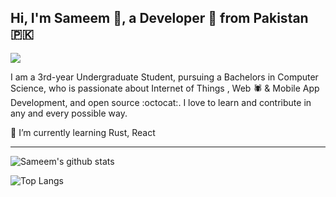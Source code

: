 ## Hi, I'm Sameem 👋, a Developer :rocket: from Pakistan :pakistan:

![](https://camo.githubusercontent.com/992babdffd8c74a1502de375fbdf7e4d54773242/68747470733a2f2f6d656469612e67697068792e636f6d2f6d656469612f53576f536b4e36447854737a71494b4571762f67697068792e676966)

I am a 3rd-year Undergraduate Student, pursuing a Bachelors in Computer Science, who is passionate about Internet of Things , Web :spider: & Mobile App Development, and open source :octocat:. I love to learn and contribute in any and every possible way.


🌱 I’m currently learning Rust, React






- - - -


![Sameem's github stats](https://github-readme-stats.vercel.app/api?username=sameem420&show_icons=true)



![Top Langs](https://github-readme-stats.vercel.app/api/top-langs/?username=sameem420&langs_count=8&layout=compact)
